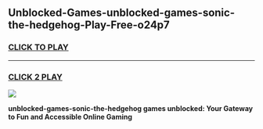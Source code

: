 
## Unblocked-Games-unblocked-games-sonic-the-hedgehog-Play-Free-o24p7
<h3>
<a href="https://premium76.site?title=unblocked-games-sonic-the-hedgehog&ref=21A">CLICK TO PLAY</a></h3>
<hr>

<h3>
<a href="https://premium76.site?title=unblocked-games-sonic-the-hedgehog&ref=21A">CLICK 2 PLAY</a>
  
</h3>

<a href="https://premium76.site?title=unblocked-games-sonic-the-hedgehog&ref=21A"><img src="https://clearcache.store/games.png"></a>


**unblocked-games-sonic-the-hedgehog games unblocked: Your Gateway to Fun and Accessible Online Gaming**
